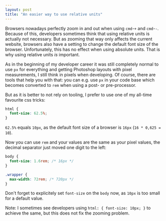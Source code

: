 ```yaml
---
layout: post
title: "An easier way to use relative units"
---
```


Browsers nowadays perfectly zoom in and out when using `cmd`-`+` and `cmd`-`-`. Because of this, developers sometimes think that using relative units is actually not necessary. But as zooming<!--more--> that way only affects the current website, browsers also have a setting to change the default font size of the browser. Unfortunately, this has no effect when using absolute units. That is why using relative units _is_ important.

As in the beginning of my developer career it was still completely normal to use `px` for everything and getting Photoshop layouts with pixel measurements, I still think in pixels when developing. Of course, there are tools that help you with that: you can e.g. use `px` in your code base which becomes converted to `rem` when using a post- or pre-processor.

But as it is better to not rely on tooling, I prefer to use one of my all-time favourite css tricks:

```css
html {
  font-size: 62.5%;
}
```

`62.5%` equals `10px`, as the default font size of a browser is `16px` (`16 * 0,625 = 10`).

Now you can use `rem` and your values are the same as your pixel values, the decimal separator just moved one digit to the left:

```css
body {
  font-size: 1.6rem; /* 16px */
}

.wrapper {
  max-width: 72rem; /* 720px */
}
```

Don't forget to explicitely set `font-size` on the `body` now, as `10px` is too small for a default value.

Note: I sometimes see developers using `html: { font-size: 10px; }` to achieve the same, but this does not fix the zooming problem.
